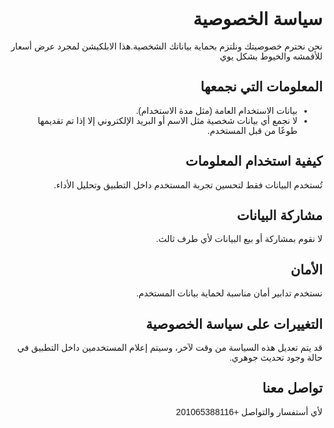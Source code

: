 <html lang="ar">
<head>
  <meta charset="UTF-8">
  <meta name="viewport" content="width=device-width, initial-scale=1">
  <title>سياسة الخصوصية</title>
</head>
<body style="font-family: Arial, sans-serif; direction: rtl; padding: 20px;">
  <h1>سياسة الخصوصية</h1>
  <p>نحن نحترم خصوصيتك ونلتزم بحماية بياناتك الشخصية.هذا الابلكيشن لمجرد عرض أسعار للأقمشه والخيوط بشكل يوي</p>

  <h2>المعلومات التي نجمعها</h2>
  <ul>
    <li>بيانات الاستخدام العامة (مثل مدة الاستخدام).</li>
    <li>لا نجمع أي بيانات شخصية مثل الاسم أو البريد الإلكتروني إلا إذا تم تقديمها طوعًا من قبل المستخدم.</li>
  </ul>

  <h2>كيفية استخدام المعلومات</h2>
  <p>تُستخدم البيانات فقط لتحسين تجربة المستخدم داخل التطبيق وتحليل الأداء.</p>

  <h2>مشاركة البيانات</h2>
  <p>لا نقوم بمشاركة أو بيع البيانات لأي طرف ثالث.</p>

  <h2>الأمان</h2>
  <p>نستخدم تدابير أمان مناسبة لحماية بيانات المستخدم.</p>

  <h2>التغييرات على سياسة الخصوصية</h2>
  <p>قد يتم تعديل هذه السياسة من وقت لآخر، وسيتم إعلام المستخدمين داخل التطبيق في حالة وجود تحديث جوهري.</p>

  <h2>تواصل معنا</h2>
  <p>لأي أستفسار والتواصل +201065388116</p>
</body>
</html>
